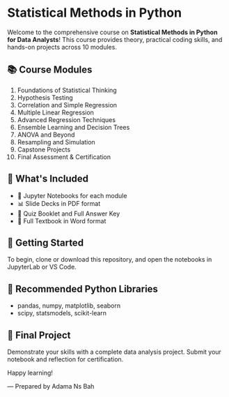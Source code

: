 # Statistical Methods in Python

Welcome to the comprehensive course on **Statistical Methods in Python for Data Analysts**! This course provides theory, practical coding skills, and hands-on projects across 10 modules.

## 📚 Course Modules

1. Foundations of Statistical Thinking
2. Hypothesis Testing
3. Correlation and Simple Regression
4. Multiple Linear Regression
5. Advanced Regression Techniques
6. Ensemble Learning and Decision Trees
7. ANOVA and Beyond
8. Resampling and Simulation
9. Capstone Projects
10. Final Assessment & Certification

## 📂 What's Included

- 📓 Jupyter Notebooks for each module
- 📊 Slide Decks in PDF format
- 🧠 Quiz Booklet and Full Answer Key
- 📖 Full Textbook in Word format

## 🚀 Getting Started

To begin, clone or download this repository, and open the notebooks in JupyterLab or VS Code.

## 📝 Recommended Python Libraries

- pandas, numpy, matplotlib, seaborn
- scipy, statsmodels, scikit-learn

## 🏁 Final Project

Demonstrate your skills with a complete data analysis project. Submit your notebook and reflection for certification.

Happy learning!

— Prepared by Adama Ns Bah
